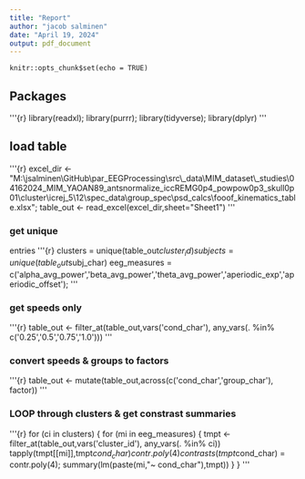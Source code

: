 ```yaml
---
title: "Report"
author: "jacob salminen"
date: "April 19, 2024"
output: pdf_document
---
```


```{r setup, include=FALSE}
knitr::opts_chunk$set(echo = TRUE)
```

## Packages

'''{r} 
library(readxl);
library(purrr);
library(tidyverse);
library(dplyr)
'''

## load table 
'''{r} 
excel_dir \<-"M:\\jsalminen\\GitHub\\par_EEGProcessing\\src\\\_data\\MIM_dataset\\\_studies\\04162024_MIM_YAOAN89_antsnormalize_iccREMG0p4_powpow0p3_skull0p01\\cluster\\icrej_5\\12\\spec_data\\group_spec\\psd_calcs\\fooof_kinematics_table.xlsx";
table_out \<- read_excel(excel_dir,sheet="Sheet1") 
'''

### get unique
entries 
'''{r} 
clusters = unique(table_out$cluster_id) subjects = unique(table_out$subj_char)
eeg_measures = c('alpha_avg_power','beta_avg_power','theta_avg_power','aperiodic_exp','aperiodic_offset');
'''

### get speeds only 
'''{r} table_out
<- filter_at(table_out,vars('cond_char'), any_vars(. %in% c('0.25','0.5','0.75','1.0'))) 
'''
### convert speeds & groups to factors 
'''{r}
table_out <- mutate(table_out,across(c('cond_char','group_char'), factor)) '''
### LOOP through clusters & get constrast summaries 

'''{r} 
for (ci in clusters) { 
  for (mi in eeg_measures) {
    tmpt <- filter_at(table_out,vars('cluster_id'), any_vars(. %in% ci))
    tapply(tmpt[[mi]],tmpt$cond_char)
    contr.poly(4)
    contrasts(tmpt$cond_char) = contr.poly(4); 
    summary(lm(paste(mi,"\~ cond_char"),tmpt)) 
  } 
}
'''
